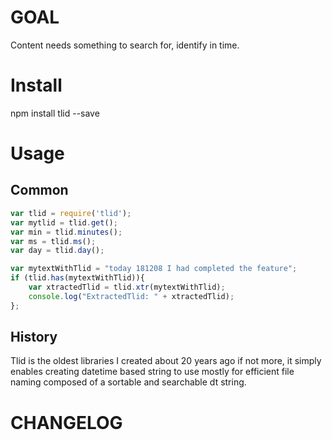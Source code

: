 # GOAL #


Content needs something to search for, identify in time.  

# Install #
npm install tlid --save

# Usage #
## Common ##
```javascript
var tlid = require('tlid');
var mytlid = tlid.get();
var min = tlid.minutes();
var ms = tlid.ms();
var day = tlid.day();

var mytextWithTlid = "today 181208 I had completed the feature";
if (tlid.has(mytextWithTlid)){
    var xtractedTlid = tlid.xtr(mytextWithTlid);
    console.log("ExtractedTlid: " + xtractedTlid);
};

```
## History ##

Tlid is the oldest libraries I created about 20 years ago if not more, it simply enables creating datetime based string to use mostly for efficient file naming composed of a sortable and searchable dt string.


# CHANGELOG #

